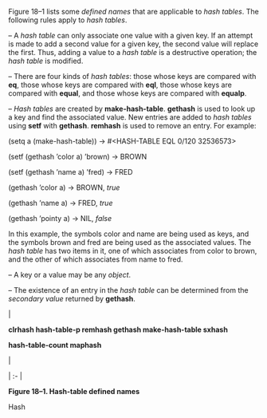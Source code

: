  



Figure 18–1 lists some *defined names* that are applicable to *hash tables*. The following rules apply to *hash tables*. 



– A *hash table* can only associate one value with a given key. If an attempt is made to add a second value for a given key, the second value will replace the first. Thus, adding a value to a *hash table* is a destructive operation; the *hash table* is modified. 



– There are four kinds of *hash tables*: those whose keys are compared with **eq**, those whose keys are compared with **eql**, those whose keys are compared with **equal**, and those whose keys are compared with **equalp**. 



– *Hash tables* are created by **make-hash-table**. **gethash** is used to look up a key and find the associated value. New entries are added to *hash tables* using **setf** with **gethash**. **remhash** is used to remove an entry. For example: 



(setq a (make-hash-table)) → #<HASH-TABLE EQL 0/120 32536573> 



(setf (gethash ’color a) ’brown) → BROWN 



(setf (gethash ’name a) ’fred) → FRED 



(gethash ’color a) → BROWN, *true* 



(gethash ’name a) → FRED, *true* 



(gethash ’pointy a) → NIL, *false* 



In this example, the symbols color and name are being used as keys, and the symbols brown and fred are being used as the associated values. The *hash table* has two items in it, one of which associates from color to brown, and the other of which associates from name to fred. 



– A key or a value may be any *object*. 



– The existence of an entry in the *hash table* can be determined from the *secondary value* returned by **gethash**. 



|<p>**clrhash hash-table-p remhash gethash make-hash-table sxhash** </p><p>**hash-table-count maphash**</p>|

| :- |





**Figure 18–1. Hash-table defined names** 



Hash 



 



 



